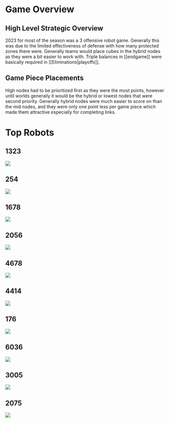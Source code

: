 # Game Overview

## High Level Strategic Overview

2023 for most of the season was a 3 offensive robot game. Generally this was due to the limited effectiveness of defense with how many protected zones there were. Generally teams would place cubes in the hybrid nodes as they were a bit easier to work with. Triple balances in [[endgame]] were basically required in [[Eliminations|playoffs]].

## Game Piece Placements

High nodes had to be prioritized first as they were the most points, however until worlds generally it would be the hybrid or lowest nodes that were second priority. Generally hybrid nodes were much easier to score on than the mid nodes, and they were only one point less per game piece which made them attractive especially for completing links.
# Top Robots

## 1323

![](https://i.imgur.com/0ToHXEe.png)

## 254

![](https://i.imgur.com/lIR8IXH.png)

## 1678

![](https://i.imgur.com/l94BkbV.jpg)

## 2056

![](https://i.imgur.com/92tyuEm.jpg)

## 4678

![](https://i.imgur.com/ytAXA2y.jpg)

## 4414

![](https://i.imgur.com/EuvGJX6.jpg)

## 176
![](https://i.imgur.com/umEmZtY.png)

## 6036

![](https://i.imgur.com/r4s59wP.jpg)

## 3005

![](https://i.imgur.com/BI1HM5d.jpg)

## 2075

![](https://i.imgur.com/mSVjfgY.jpg)
